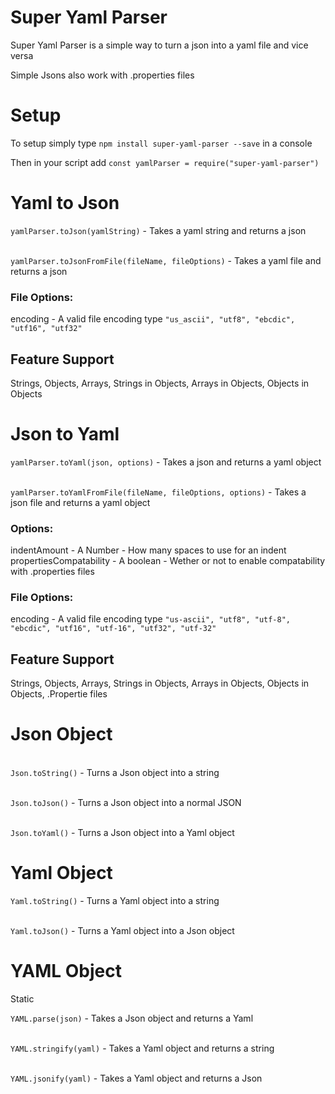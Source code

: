 # Super Yaml Parser

Super Yaml Parser is a simple way to turn a json into a yaml file and vice versa

Simple Jsons also work with .properties files



# Setup

To setup simply type `npm install super-yaml-parser --save` in a console

Then in your script add `const yamlParser = require("super-yaml-parser")`



# Yaml to Json

`yamlParser.toJson(yamlString)` - Takes a yaml string and returns a json

\
`yamlParser.toJsonFromFile(fileName, fileOptions)` - Takes a yaml file and returns a json

### File Options:
encoding - A valid file encoding type `"us_ascii", "utf8", "ebcdic", "utf16", "utf32"`

## Feature Support
Strings,
Objects,
Arrays,
Strings in Objects,
Arrays in Objects,
Objects in Objects



# Json to Yaml

`yamlParser.toYaml(json, options)` - Takes a json and returns a yaml object

\
`yamlParser.toYamlFromFile(fileName, fileOptions, options)` - Takes a json file and returns a yaml object

### Options:
indentAmount - A Number - How many spaces to use for an indent\
propertiesCompatability - A boolean - Wether or not to enable compatability with .properties files

### File Options:
encoding - A valid file encoding type `"us-ascii", "utf8", "utf-8", "ebcdic", "utf16", "utf-16", "utf32", "utf-32"`

## Feature Support
Strings,
Objects,
Arrays,
Strings in Objects,
Arrays in Objects,
Objects in Objects,
.Propertie files



# Json Object

\
`Json.toString()` - Turns a Json object into a string

\
`Json.toJson()` - Turns a Json object into a normal JSON

\
`Json.toYaml()` - Turns a Json object into a Yaml object



# Yaml Object

`Yaml.toString()` - Turns a Yaml object into a string

\
`Yaml.toJson()` - Turns a Yaml object into a Json object



# YAML Object

Static

`YAML.parse(json)` - Takes a Json object and returns a Yaml

\
`YAML.stringify(yaml)` - Takes a Yaml object and returns a string

\
`YAML.jsonify(yaml)` - Takes a Yaml object and returns a Json
